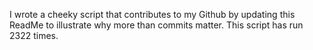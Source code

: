 I wrote a cheeky script that contributes to my Github by updating this ReadMe to illustrate why more than commits matter. This script has run 2322 times.